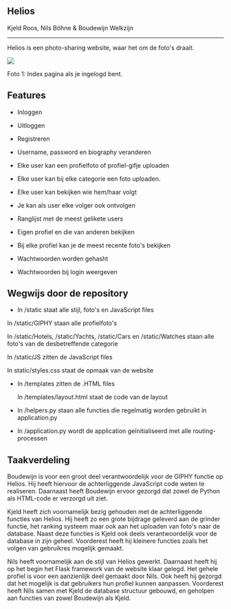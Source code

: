 Helios
------

Kjeld Roos, Nils Böhne & Boudewijn Welkzijn

--------------------------------------------

Helios is een photo-sharing website, waar het om de foto's draait.

![](https://lh4.googleusercontent.com/W6GoI11TrVzYyR_dNsDVR7pVLihcUmC-fRSHOPnPOpyF82EKn8LfJM576xeNxTkWDEwvKHTsnq-1F2DpRWp0eMPRcKn-a4NE4DVJa2rNQ2Ev-arAj-_gYznTBiaI0AoLqc3dBg1e)

Foto 1: Index pagina als je ingelogd bent.

Features
--------

-   Inloggen

-   Uitloggen

-   Registreren

-   Username, password en biography veranderen

-   Elke user kan een profielfoto of profiel-gifje uploaden

-   Elke user kan bij elke categorie een foto uploaden.

-   Elke user kan bekijken wie hem/haar volgt

-   Je kan als user elke volger ook ontvolgen

-   Ranglijst met de meest gelikete users

-   Eigen profiel en die van anderen bekijken

-   Bij elke profiel kan je de meest recente foto's bekijken

-   Wachtwoorden worden gehasht

-   Wachtwoorden bij login weergeven

Wegwijs door de repository
--------------------------

-   In /static staat alle stijl, foto's en JavaScript files

 In /static/GIPHY staan alle profielfoto's

 In /static/Hotels, /static/Yachts, /static/Cars en /static/Watches staan alle foto's van de desbetreffende categorie

 In /static/JS zitten de JavaScript files

 In static/styles.css staat de opmaak van de website

-   In /templates zitten de .HTML files

     In /templates/layout.html staat de code van de layout

-   In /helpers.py staan alle functies die regelmatig worden gebruikt in application.py

-   In /application.py wordt de application geïnitialiseerd met alle routing-processen


Taakverdeling
------------------

Boudewijn is voor een groot deel verantwoordelijk voor de GIPHY functie op Helios. Hij heeft hiervoor de achterliggende JavaScript code weten te realiseren. Daarnaast heeft Boudewijn ervoor gezorgd dat zowel de Python als HTML-code er verzorgd uit ziet.

Kjeld heeft zich voornamelijk bezig gehouden met de achterliggende functies van Helios. Hij heeft zo een grote bijdrage geleverd aan de grinder functie, het ranking systeem maar ook aan het uploaden van foto's naar de database. Naast deze functies is Kjeld ook deels verantwoordelijk voor de database in zijn geheel. Voorderest heeft hij kleinere functies zoals het  volgen van gebruikres mogelijk gemaakt.

Nils heeft voornamelijk aan de stijl van Helios gewerkt. Daarnaast heeft hij op het begin het Flask framework van de website klaar gelegd. Het gehele profiel is voor een aanzienlijk deel gemaakt door Nils. Ook heeft hij gezorgd dat het mogelijk is dat gebruikers hun profiel kunnen aanpassen. Voorderest heeft Nils samen met Kjeld de database structuur gebouwd, en geholpen aan functies van zowel Boudewijn als Kjeld.
